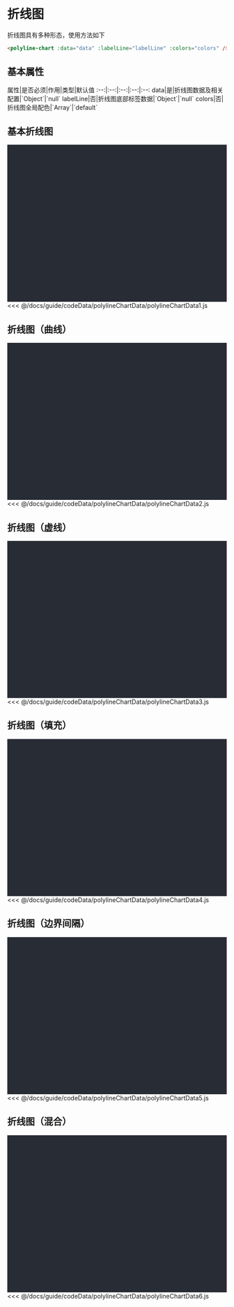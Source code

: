# 折线图
折线图具有多种形态，使用方法如下

```html
<polyline-chart :data="data" :labelLine="labelLine" :colors="colors" />
```
<click-to-copy :info="polylineChartTag" />

## 基本属性

<full-width-table>
属性|是否必须|作用|类型|默认值
:--:|:--:|:--:|:--:|:--:
data|是|折线图数据及相关配置|`Object`|`null`
labelLine|否|折线图底部标签数据|`Object`|`null`
colors|否|折线图全局配色|`Array`|`default`
</full-width-table>

## 基本折线图
<div class="chart-container">
  <polyline-chart :data="polylineChartData1" :labelLine="labelLine" :colors="colors" class="chart" />
</div>

<fold-box>
<<< @/docs/guide/codeData/polylineChartData/polylineChartData1.js
</fold-box>

## 折线图（曲线）
<div class="chart-container">
  <polyline-chart :data="polylineChartData2" :labelLine="labelLine" :colors="colors" class="chart" />
</div>

<fold-box>
<<< @/docs/guide/codeData/polylineChartData/polylineChartData2.js
</fold-box>

## 折线图（虚线）
<div class="chart-container">
  <polyline-chart :data="polylineChartData3" :labelLine="labelLine" :colors="colors" class="chart" />
</div>

<fold-box>
<<< @/docs/guide/codeData/polylineChartData/polylineChartData3.js
</fold-box>

## 折线图（填充）
<div class="chart-container">
  <polyline-chart :data="polylineChartData4" :labelLine="labelLine" :colors="colors" class="chart" />
</div>

<fold-box>
<<< @/docs/guide/codeData/polylineChartData/polylineChartData4.js
</fold-box>

## 折线图（边界间隔）
<div class="chart-container">
  <polyline-chart :data="polylineChartData5" :labelLine="labelLine" :colors="colors" class="chart" />
</div>

<fold-box>
<<< @/docs/guide/codeData/polylineChartData/polylineChartData5.js
</fold-box>

## 折线图（混合）
<div class="chart-container">
  <polyline-chart :data="polylineChartData6" :labelLine="labelLine" :colors="colors" class="chart" />
</div>

<fold-box>
<<< @/docs/guide/codeData/polylineChartData/polylineChartData6.js
</fold-box>

<script>
import polylineChartData from './codeData/polylineChartData'

export default {
  data () {
    return {
      ...polylineChartData,

      labelLine: {
        labels: ['标签1'],
        color: ['#3de7c9'],
        type: 'rectangle'
      },
      colors: ''
    }
  }
}
</script>

<style lang="less">
.chart-container {
  position: relative;
  height: 300px;
  background-color: #282c34;
  padding: 30px;
  overflow: hidden;

  .chart {
    position: absolute;
    height: 300px;
    width: 400px;
    left: 50%;
    top: 50%;
    transform: translate(-50%, -50%);
  }
}
</style>
